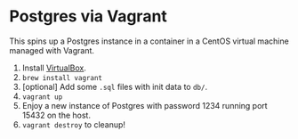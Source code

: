 # Postgres via Vagrant

This spins up a Postgres instance in a container in a CentOS virtual machine managed with Vagrant.

1. Install [VirtualBox](https://www.virtualbox.org).
2. `brew install vagrant`
3. [optional] Add some `.sql` files with init data to `db/`.
4. `vagrant up`
5. Enjoy a new instance of Postgres with password 1234 running port 15432 on the host.
6. `vagrant destroy` to cleanup!
